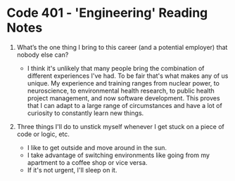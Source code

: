 # Code 401 - 'Engineering' Reading Notes

1. What’s the one thing I bring to this career (and a potential employer) that nobody else can?
    - I think it's unlikely that many people bring the combination of different experiences I've had. To be fair that's what makes any of us unique. My experience and training ranges from nuclear power, to neuroscience, to environmental health research, to public health project management, and now software development. This proves that I can adapt to a large range of circumstances and have a lot of curiosity to constantly learn new things.

2. Three things I'll do to unstick myself whenever I get stuck on a piece of code or logic, etc.
    - I like to get outside and move around in the sun.
    - I take advantage of switching environments like going from my apartment to a coffee shop or vice versa.
    - If it's not urgent, I'll sleep on it.